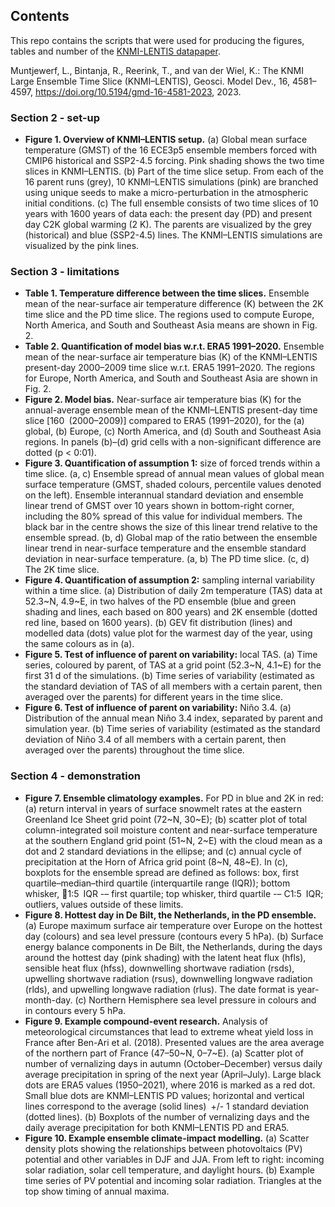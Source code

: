 ## Contents
This repo contains the scripts that were used for producing the figures, tables and number of the [KNMI-LENTIS datapaper](https://doi.org/10.5194/gmd-16-4581-2023). 

Muntjewerf, L., Bintanja, R., Reerink, T., and van der Wiel, K.: The KNMI Large Ensemble Time Slice (KNMI–LENTIS), Geosci. Model Dev., 16, 4581–4597, https://doi.org/10.5194/gmd-16-4581-2023, 2023.


### Section 2 - set-up
- **Figure 1. Overview of KNMI–LENTIS setup.**
(a) Global mean surface temperature (GMST) of the 16 ECE3p5 ensemble members forced
with CMIP6 historical and SSP2-4.5 forcing. Pink shading shows the two time slices in KNMI–LENTIS. (b) Part of the time slice setup.
From each of the 16 parent runs (grey), 10 KNMI–LENTIS simulations (pink) are branched using unique seeds to make a micro-perturbation
in the atmospheric initial conditions. (c) The full ensemble consists of two time slices of 10 years with 1600 years of data each: the present
day (PD) and present day C2K global warming (2 K). The parents are visualized by the grey (historical) and blue (SSP2-4.5) lines. The
KNMI–LENTIS simulations are visualized by the pink lines.


### Section 3 - limitations
- **Table 1. Temperature difference between the time slices.** 
Ensemble
mean of the near-surface air temperature difference (K) between the
2K time slice and the PD time slice. The regions used to compute
Europe, North America, and South and Southeast Asia means are
shown in Fig. 2.
- **Table 2. Quantification of model bias w.r.t. ERA5 1991–2020.**
Ensemble mean of the near-surface air temperature bias (K) of
the KNMI–LENTIS present-day 2000–2009 time slice w.r.t. ERA5
1991–2020. The regions for Europe, North America, and South and
Southeast Asia are shown in Fig. 2.
- **Figure 2. Model bias.**
Near-surface air temperature bias (K) for the annual-average ensemble mean of the KNMI–LENTIS present-day time
slice [160 (2000–2009)] compared to ERA5 (1991–2020), for the (a) global, (b) Europe, (c) North America, and (d) South and Southeast
Asia regions. In panels (b)–(d) grid cells with a non-significant difference are dotted (p < 0:01).
- **Figure 3. Quantification of assumption 1:** 
size of forced trends within a time slice. (a, c) Ensemble spread of annual mean values of global
mean surface temperature (GMST, shaded colours, percentile values denoted on the left). Ensemble interannual standard deviation and
ensemble linear trend of GMST over 10 years shown in bottom-right corner, including the 80% spread of this value for individual members.
The black bar in the centre shows the size of this linear trend relative to the ensemble spread. (b, d) Global map of the ratio between the
ensemble linear trend in near-surface temperature and the ensemble standard deviation in near-surface temperature. (a, b) The PD time slice.
(c, d) The 2K time slice.
- **Figure 4. Quantification of assumption 2:** 
sampling internal variability within a time slice. (a) Distribution of daily 2m temperature (TAS)
data at 52.3~N, 4.9~E, in two halves of the PD ensemble (blue and green shading and lines, each based on 800 years) and 2K ensemble
(dotted red line, based on 1600 years). (b) GEV fit distribution (lines) and modelled data (dots) value plot for the warmest day of the year,
using the same colours as in (a).
- **Figure 5. Test of influence of parent on variability:**
local TAS. (a) Time series, coloured by parent, of TAS at a grid point (52.3~N, 4.1~E)
for the first 31 d of the simulations. (b) Time series of variability (estimated as the standard deviation of TAS of all members with a certain
parent, then averaged over the parents) for different years in the time slice.
- **Figure 6. Test of influence of parent on variability:** 
Niño 3.4. (a) Distribution of the annual mean Niño 3.4 index, separated by parent and
simulation year. (b) Time series of variability (estimated as the standard deviation of Niño 3.4 of all members with a certain parent, then
averaged over the parents) throughout the time slice.

### Section 4 - demonstration
- **Figure 7. Ensemble climatology examples.**
For PD in blue and 2K in red: (a) return interval in years of surface snowmelt rates at the
eastern Greenland Ice Sheet grid point (72~N, 30~E); (b) scatter plot of total column-integrated soil moisture content and near-surface
temperature at the southern England grid point (51~N, 2~E) with the cloud mean as a dot and 2 standard deviations in the ellipse; and
(c) annual cycle of precipitation at the Horn of Africa grid point (8~N, 48~E). In (c), boxplots for the ensemble spread are defined as follows:
box, first quartile–median–third quartile (interquartile range (IQR)); bottom whisker, 􀀀1:5 IQR -– first quartile; top whisker, third quartile -– C1:5 IQR; outliers, values outside of these limits.
- **Figure 8. Hottest day in De Bilt, the Netherlands, in the PD ensemble.** 
(a) Europe maximum surface air temperature over Europe on the
hottest day (colours) and sea level pressure (contours every 5 hPa). (b) Surface energy balance components in De Bilt, the Netherlands,
during the days around the hottest day (pink shading) with the latent heat flux (hfls), sensible heat flux (hfss), downwelling shortwave
radiation (rsds), upwelling shortwave radiation (rsus), downwelling longwave radiation (rlds), and upwelling longwave radiation (rlus). The
date format is year-month-day. (c) Northern Hemisphere sea level pressure in colours and in contours every 5 hPa.
- **Figure 9. Example compound-event research.** 
Analysis of meteorological circumstances that lead to extreme wheat yield loss in France after
Ben-Ari et al. (2018). Presented values are the area average of the northern part of France (47–50~N, 0–7~E). (a) Scatter plot of number of
vernalizing days in autumn (October–December) versus daily average precipitation in spring of the next year (April–July). Large black dots
are ERA5 values (1950–2021), where 2016 is marked as a red dot. Small blue dots are KNMI–LENTIS PD values; horizontal and vertical
lines correspond to the average (solid lines) +/- 1 standard deviation (dotted lines). (b) Boxplots of the number of vernalizing days and the
daily average precipitation for both KNMI–LENTIS PD and ERA5.
- **Figure 10. Example ensemble climate-impact modelling.** 
(a) Scatter density plots showing the relationships between photovoltaics (PV) potential
and other variables in DJF and JJA. From left to right: incoming solar radiation, solar cell temperature, and daylight hours. (b) Example
time series of PV potential and incoming solar radiation. Triangles at the top show timing of annual maxima.
